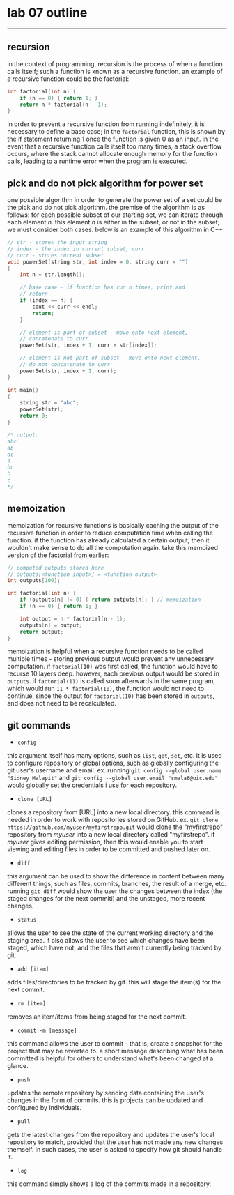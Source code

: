 # lab 07 outline

---

## recursion

in the context of programming, recursion is the process of when a function
calls itself; such a function is known as a recursive function. an example
of a recursive function could be the factorial:

```c
int factorial(int n) {
    if (n == 0) { return 1; }
    return n * factorial(n - 1);
}
```

in order to prevent a recursive function from running indefinitely, it is
necessary to define a base case; in the `factorial` function, this is
shown by the if statement returning 1 once the function is given 0 as an
input. in the event that a recursive function calls itself too many times,
a stack overflow occurs, where the stack cannot allocate enough memory for
the function calls, leading to a runtime error when the program is
executed.

## pick and do not pick algorithm for power set

one possible algorithm in order to generate the power set of a set could
be the pick and do not pick algorithm. the premise of the algorithm is as
follows: for each possible subset of our starting set, we can iterate
through each element *n*. this element *n* is either in the subset, or not
in the subset; we must consider both cases. below is an example of this
algorithm in C++:

```cpp
// str - stores the input string
// index - the index in current subset, curr
// curr - stores current subset
void powerSet(string str, int index = 0, string curr = "")
{
    int n = str.length();

    // base case - if function has run n times, print and
    // return
    if (index == n) {
        cout << curr << endl;
        return;
    }

    // element is part of subset - move onto next element,
    // concatenate to curr
    powerSet(str, index + 1, curr + str[index]);

    // element is not part of subset - move onto next element,
    // do not concatenate to curr
    powerSet(str, index + 1, curr);
}

int main()
{
    string str = "abc";
    powerSet(str);
    return 0;
}

/* output:
abc
ab
ac
a
bc
b
c
*/
```

## memoization

memoization for recursive functions is basically caching the output of the
recursive function in order to reduce computation time when calling the
function. if the function has already calculated a certain output, then
it wouldn't make sense to do all the computation again. take this memoized
version of the factorial from earlier:

```c
// computed outputs stored here
// outputs[<function input>] = <function output>
int outputs[100];

int factorial(int n) {
    if (outputs[n] != 0) { return outputs[n]; } // memoization
    if (n == 0) { return 1; }

    int output = n * factorial(n - 1);
    outputs[n] = output;
    return output;
}
```

memoization is helpful when a recursive function needs to be called
multiple times - storing previous output would prevent any unnecessary
computation. if `factorial(10)` was first called, the function would have
to recurse 10 layers deep. however, each previous output would be stored
in `outputs`. if `factorial(11)` is called soon afterwards in the same
program, which would run `11 * factorial(10)`, the function would not need
to continue, since the output for `factorial(10)` has been stored in
`outputs`, and does not need to be recalculated.

## git commands

- `config`

this argument itself has many options, such as `list`, `get`, `set`, etc.
it is used to configure repository or global options, such as globally
configuring the git user's username and email. ex.
running `git config --global user.name "Sidney Malapit"` and `git config
--global user.email "smala6@uic.edu"` would globally set the credentials i
use for each repository.
    
- `clone [URL]`

clones a repository from [URL] into a new local directory. this command is
needed in order to work with repositories stored on GitHub. ex. `git clone
https://github.com/myuser/myfirstrepo.git` would clone the "myfirstrepo"
repository from *myuser* into a new local directory called "myfirstrepo".
if *myuser* gives editing permission, then this would enable you to start
viewing and editing files in order to be committed and pushed later on.

- `diff`

this argument can be used to show the difference in content between many
different things, such as files, commits, branches, the result of a merge,
etc. running `git diff` would show the user the changes between the index
(the staged changes for the next commiti) and the unstaged, more recent
changes.

- `status`

allows the user to see the state of the current working directory and the
staging area. it also allows the user to see which changes have been
staged, which have not, and the files that aren't currently being tracked
by git.

- `add [item]`

adds files/directories to be tracked by git. this will stage the item(s)
for the next commit.

- `rm [item]`

removes an item/items from being staged for the next commit.

- `commit -m [message]`

this command allows the user to commit - that is, create a snapshot for
the project that may be reverted to. a short message describing what has
been committed is helpful for others to understand what's been changed at
a glance.

- `push`

updates the remote repository by sending data containing the user's
changes in the form of commits. this is projects can be updated and
configured by individuals.

- `pull`

gets the latest changes from the repository and updates the user's local
repository to match, provided that the user has not made any new changes
themself. in such cases, the user is asked to specify how git should
handle it.

- `log`

this command simply shows a log of the commits made in a repository.
